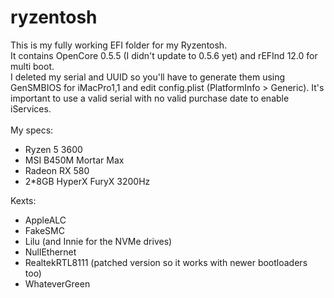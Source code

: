 # ryzentosh

This is my fully working EFI folder for my Ryzentosh. <br>
It contains OpenCore 0.5.5 (I didn't update to 0.5.6 yet) and rEFInd 12.0 for multi boot.<br>
I deleted my serial and UUID so you'll have to generate them using GenSMBIOS for iMacPro1,1 and edit config.plist (PlatformInfo > Generic). It's important to use a valid serial with no valid purchase date to enable iServices.<br>
<br>
My specs:<br>
- Ryzen 5 3600
- MSI B450M Mortar Max
- Radeon RX 580
- 2*8GB HyperX FuryX 3200Hz

Kexts:
- AppleALC
- FakeSMC
- Lilu (and Innie for the NVMe drives)
- NullEthernet
- RealtekRTL8111 (patched version so it works with newer bootloaders too)
- WhateverGreen
